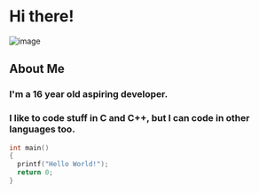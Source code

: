 # Hi there!
![image](https://github.com/Vencel01/Vencel01/assets/117198342/d6a46640-64a0-41fa-a76c-3135b5127d4b)
## About Me
### I'm a 16 year old aspiring developer.
### I like to code stuff in C and C++, but I can code in other languages too.

```C
int main()
{
  printf("Hello World!");
  return 0;
}
